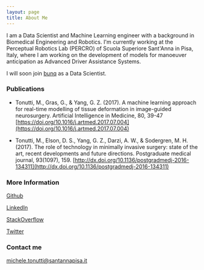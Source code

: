 ```yaml
---
layout: page
title: About Me
---
```


I am a Data Scientist and Machine Learning engineer with a background in Biomedical Engineering and Robotics. I'm currently working at the Perceptual Robotics Lab (PERCRO) of Scuola Superiore Sant'Anna in Pisa, Italy, where I am working on the development of models for manoeuver anticipation as Advanced Driver Assistance Systems.

I will soon join [bunq](https://www.bunq.com/) as a Data Scientist.

### Publications

- Tonutti, M., Gras, G., & Yang, G. Z. (2017). A machine learning approach for real-time modelling of tissue deformation in image-guided neurosurgery. Artificial Intelligence in Medicine, 80, 39-47 [https://doi.org/10.1016/j.artmed.2017.07.004](https://doi.org/10.1016/j.artmed.2017.07.004)

- Tonutti, M., Elson, D. S., Yang, G. Z., Darzi, A. W., & Sodergren, M. H. (2017). The role of technology in minimally invasive surgery: state of the art, recent developments and future directions. Postgraduate medical journal, 93(1097), 159. [http://dx.doi.org/10.1136/postgradmedj-2016-134311](http://dx.doi.org/10.1136/postgradmedj-2016-134311)


### More Information

[Github](https://github.com/michetonu)

[LinkedIn](https://www.linkedin.com/in/micheletonutti/)

[StackOverflow](https://stackoverflow.com/users/5236005/michetonu)

[Twitter](https://twitter.com/MicTonu)

### Contact me

[michele.tonutti@santannapisa.it](mailto:michele.tonutti@santannapisa.it)
